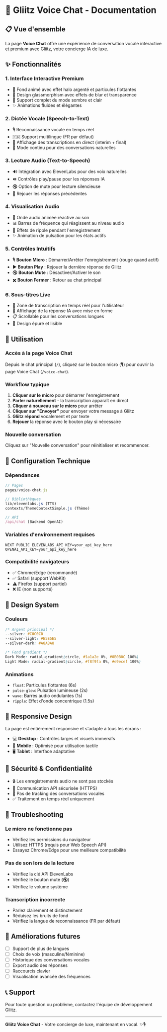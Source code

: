 # 🎤 Gliitz Voice Chat - Documentation

## 📋 Vue d'ensemble

La page **Voice Chat** offre une expérience de conversation vocale interactive et premium avec Gliitz, votre concierge IA de luxe.

## ✨ Fonctionnalités

### 1. **Interface Interactive Premium**
- 🌌 Fond animé avec effet halo argenté et particules flottantes
- 💎 Design glassmorphism avec effets de blur et transparence
- 🎨 Support complet du mode sombre et clair
- ✨ Animations fluides et élégantes

### 2. **Dictée Vocale (Speech-to-Text)**
- 🎙️ Reconnaissance vocale en temps réel
- 🇫🇷 Support multilingue (FR par défaut)
- 📝 Affichage des transcriptions en direct (interim + final)
- 🔄 Mode continu pour des conversations naturelles

### 3. **Lecture Audio (Text-to-Speech)**
- 🔊 Intégration avec ElevenLabs pour des voix naturelles
- ⏯️ Contrôles play/pause pour les réponses IA
- 🔇 Option de mute pour lecture silencieuse
- 🔁 Rejouer les réponses précédentes

### 4. **Visualisation Audio**
- 🌊 Onde audio animée réactive au son
- 📊 Barres de fréquence qui réagissent au niveau audio
- 💫 Effets de ripple pendant l'enregistrement
- ✨ Animation de pulsation pour les états actifs

### 5. **Contrôles Intuitifs**
- 🎙️ **Bouton Micro** : Démarrer/Arrêter l'enregistrement (rouge quand actif)
- ▶️ **Bouton Play** : Rejouer la dernière réponse de Gliitz
- 🔇 **Bouton Mute** : Désactiver/Activer le son
- ✖️ **Bouton Fermer** : Retour au chat principal

### 6. **Sous-titres Live**
- 📝 Zone de transcription en temps réel pour l'utilisateur
- 💬 Affichage de la réponse IA avec mise en forme
- 📋 Scrollable pour les conversations longues
- 🎯 Design épuré et lisible

## 🚀 Utilisation

### Accès à la page Voice Chat
Depuis le chat principal (`/`), cliquez sur le bouton micro (🎙️) pour ouvrir la page Voice Chat (`/voice-chat`).

### Workflow typique
1. **Cliquer sur le micro** pour démarrer l'enregistrement
2. **Parler naturellement** - la transcription apparaît en direct
3. **Cliquer à nouveau sur le micro** pour arrêter
4. **Cliquer sur "Envoyer"** pour envoyer votre message à Gliitz
5. **Gliitz répond** vocalement et par texte
6. **Rejouer** la réponse avec le bouton play si nécessaire

### Nouvelle conversation
Cliquez sur "Nouvelle conversation" pour réinitialiser et recommencer.

## 🔧 Configuration Technique

### Dépendances
```javascript
// Pages
pages/voice-chat.js

// Bibliothèques
lib/elevenlabs.js (TTS)
contexts/ThemeContextSimple.js (Thème)

// API
/api/chat (Backend OpenAI)
```

### Variables d'environnement requises
```env
NEXT_PUBLIC_ELEVENLABS_API_KEY=your_api_key_here
OPENAI_API_KEY=your_api_key_here
```

### Compatibilité navigateurs
- ✅ Chrome/Edge (recommandé)
- ✅ Safari (support WebKit)
- ⚠️ Firefox (support partiel)
- ❌ IE (non supporté)

## 🎨 Design System

### Couleurs
```css
/* Argent principal */
--silver: #C0C0C0
--silver-light: #E5E5E5
--silver-dark: #A8A8A8

/* Fond gradient */
Dark Mode: radial-gradient(circle, #1a1a2e 0%, #0B0B0C 100%)
Light Mode: radial-gradient(circle, #f8f9fa 0%, #e9ecef 100%)
```

### Animations
- `float`: Particules flottantes (6s)
- `pulse-glow`: Pulsation lumineuse (2s)
- `wave`: Barres audio ondulantes (1s)
- `ripple`: Effet d'onde concentrique (1.5s)

## 📱 Responsive Design

La page est entièrement responsive et s'adapte à tous les écrans :
- 💻 **Desktop** : Contrôles larges et visuels immersifs
- 📱 **Mobile** : Optimisé pour utilisation tactile
- 🖥️ **Tablet** : Interface adaptative

## 🔐 Sécurité & Confidentialité

- 🔒 Les enregistrements audio ne sont pas stockés
- 🔐 Communication API sécurisée (HTTPS)
- 🚫 Pas de tracking des conversations vocales
- ✅ Traitement en temps réel uniquement

## 🐛 Troubleshooting

### Le micro ne fonctionne pas
- Vérifiez les permissions du navigateur
- Utilisez HTTPS (requis pour Web Speech API)
- Essayez Chrome/Edge pour une meilleure compatibilité

### Pas de son lors de la lecture
- Vérifiez la clé API ElevenLabs
- Vérifiez le bouton mute (🔇)
- Vérifiez le volume système

### Transcription incorrecte
- Parlez clairement et distinctement
- Réduisez les bruits de fond
- Vérifiez la langue de reconnaissance (FR par défaut)

## 🚀 Améliorations futures

- [ ] Support de plus de langues
- [ ] Choix de voix (masculine/féminine)
- [ ] Historique des conversations vocales
- [ ] Export audio des réponses
- [ ] Raccourcis clavier
- [ ] Visualisation avancée des fréquences

## 📞 Support

Pour toute question ou problème, contactez l'équipe de développement Gliitz.

---

**Gliitz Voice Chat** - Votre concierge de luxe, maintenant en vocal. ✨🎙️

